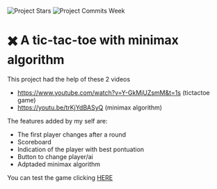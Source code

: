 ![Project Stars](https://img.shields.io/github/stars/4kauanmota/ticTacToe?color=1e90ff) ![Project Commits Week](https://img.shields.io/github/commit-activity/w/4kauanmota/tictacToe?color=1e90ff)
# ✖️ A tic-tac-toe with minimax algorithm
This project had the help of these 2 videos
+ https://www.youtube.com/watch?v=Y-GkMjUZsmM&t=1s (tictactoe game) 
+ https://youtu.be/trKjYdBASyQ (minimax algorithm) 

The features added by my self are:
+ The first player changes after a round
+ Scoreboard
+ Indication of the player with best pontuation
+ Button to change player/ai
+ Adptaded minimax algorithm

You can test the game clicking [HERE](tictactoe.bohr.io)